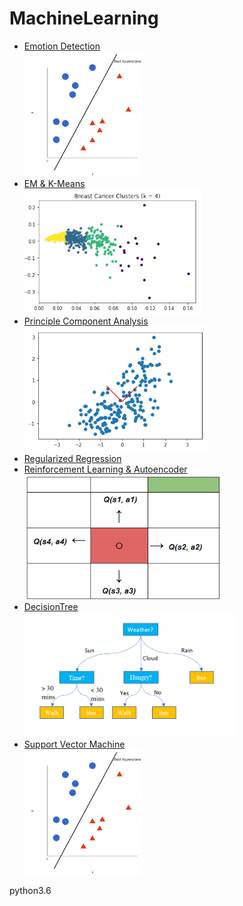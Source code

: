 # MachineLearning
- [Emotion Detection](https://github.com/cchun319/MachineLearning/tree/main/Emotion%20Detection)</br>
<img src="SupportVectorMachine/image/svm.png" alt="drawing" height="200"/></br>
- [EM & K-Means](https://github.com/cchun319/MachineLearning/tree/main/EM%20%26%20K-Means)</br>
<img src="EM & K-Means/image/cluster.PNG" alt="drawing" height="200"/></br>
- [Principle Component Analysis](https://github.com/cchun319/MachineLearning/tree/main/Principle%20Component%20Analysis)</br>
<img src="Principle Component Analysis/image/PCA.PNG" alt="drawing" height="200"/></br>
- [Regularized Regression](https://github.com/cchun319/MachineLearning/tree/main/Regularized%20Regression)</br>
- [Reinforcement Learning & Autoencoder](https://github.com/cchun319/MachineLearning/tree/main/Reinforcement%20Learning%20%26%20Autoencoder)</br>
<img src="Reinforcement Learning & Autoencoder/image/q_learning.png" alt="drawing" height="200"/></br>
- [DecisionTree](https://github.com/cchun319/MachineLearning/tree/main/DecisionTree)</br>
<img src="DecisionTree/image/decision-tree.png" alt="drawing" height="200"/></br>
- [Support Vector Machine](https://github.com/cchun319/MachineLearning/tree/main/SupportVectorMachine)</br>
<img src="SupportVectorMachine/image/svm.png" alt="drawing" height="200"/></br>


python3.6
